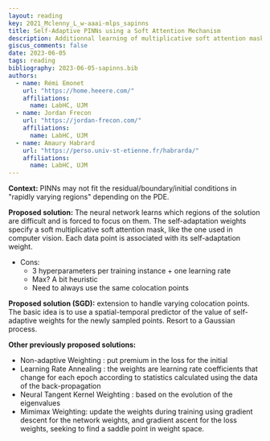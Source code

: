 ```yaml
---
layout: reading
key: 2021_Mclenny_L_w-aaai-mlps_sapinns
title: Self-Adaptive PINNs using a Soft Attention Mechanism
description: Additionnal learning of multiplicative soft attention masks to weight each training point individually
giscus_comments: false
date: 2023-06-05
tags: reading
bibliography: 2023-06-05-sapinns.bib
authors:
  - name: Rémi Emonet
    url: "https://home.heeere.com/"
    affiliations:
      name: LabHC, UJM
  - name: Jordan Frecon
    url: "https://jordan-frecon.com/"
    affiliations:
      name: LabHC, UJM
  - name: Amaury Habrard
    url: "https://perso.univ-st-etienne.fr/habrarda/"
    affiliations:
      name: LabHC, UJM
---
```



**Context:** PINNs may not fit the residual/boundary/initial conditions in "rapidly varying regions" depending on the PDE.

**Proposed solution:** The neural network learns which regions of the solution are difficult and is forced to focus on them. The self-adaptation weights specify a soft multiplicative soft attention mask, like the one used in computer vision. Each data point is associated with its self-adaptation weight.
- Cons:
	- 3 hyperparameters per training instance + one learning rate
	- Max? A bit heuristic
	- Need to always use the same colocation points


**Proposed solution (SGD):** extension to handle varying colocation points. The basic idea is to use a spatial-temporal predictor of the value of self-adaptive weights for the newly sampled points. Resort to a Gaussian process.


**Other previously proposed solutions:** 
- Non-adaptive Weighting <d-cite key="2020_Zhao_C_j-ccp_saccheapinn"></d-cite>: put premium in the loss for the initial 
- Learning Rate Annealing <d-cite key="2021_Wang_S_j-sc_umgfppinn"></d-cite>: the weights are learning rate coefficients that change for each epoch according to statistics calculated using the data of the back-propagation
- Neural Tangent Kernel Weighting <d-cite key="2022_Zang_S_j-cp_wwpft"></d-cite>: based on the evolution of the eigenvalues
- Mimimax Weighting: update the weights during training using gradient descent for the network weights, and gradient ascent for the loss weights, seeking 
to find a saddle point in weight space.



